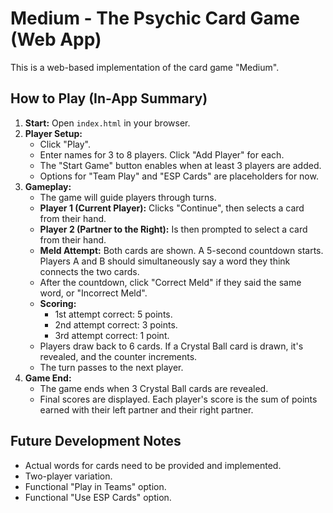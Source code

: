 # Medium - The Psychic Card Game (Web App)

This is a web-based implementation of the card game "Medium".

## How to Play (In-App Summary)

1.  **Start:** Open `index.html` in your browser.
2.  **Player Setup:**
    * Click "Play".
    * Enter names for 3 to 8 players. Click "Add Player" for each.
    * The "Start Game" button enables when at least 3 players are added.
    * Options for "Team Play" and "ESP Cards" are placeholders for now.
3.  **Gameplay:**
    * The game will guide players through turns.
    * **Player 1 (Current Player):** Clicks "Continue", then selects a card from their hand.
    * **Player 2 (Partner to the Right):** Is then prompted to select a card from their hand.
    * **Meld Attempt:** Both cards are shown. A 5-second countdown starts. Players A and B should simultaneously say a word they think connects the two cards.
    * After the countdown, click "Correct Meld" if they said the same word, or "Incorrect Meld".
    * **Scoring:**
        * 1st attempt correct: 5 points.
        * 2nd attempt correct: 3 points.
        * 3rd attempt correct: 1 point.
    * Players draw back to 6 cards. If a Crystal Ball card is drawn, it's revealed, and the counter increments.
    * The turn passes to the next player.
4.  **Game End:**
    * The game ends when 3 Crystal Ball cards are revealed.
    * Final scores are displayed. Each player's score is the sum of points earned with their left partner and their right partner.

## Future Development Notes

* Actual words for cards need to be provided and implemented.
* Two-player variation.
* Functional "Play in Teams" option.
* Functional "Use ESP Cards" option.
